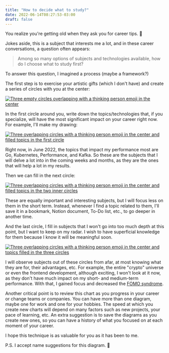 ```yaml
---
title: "How to decide what to study?"
date: 2022-06-14T08:27:53-03:00
draft: false
---
```

You realize you're getting old when they ask you for career tips. 🙂

Jokes aside, this is a subject that interests me a lot, and in these career conversations, a question often appears: 

> Among so many options of subjects and technologies available, how do I choose what to study first?

To answer this question, I imagined a process (maybe a framework?)

The first step is to exercise your artistic gifts (which I don't have) and create a series of circles with you at the center:

[![Three empty circles overlapping with a thinking person emoji in the center](/images/posts/c1.png)](/images/posts/c1.png)

In the first circle around you, write down the topics/technologies that, if you specialize, will have the most significant impact on your career right now. For example, I'll make my drawing:

[![Three overlapping circles with a thinking person emoji in the center and filled topics in the first circle](/images/posts/c2.png)](/images/posts/c2.png)

Right now, in June 2022, the topics that impact my performance most are Go, Kubernetes, Performance, and Kafka. So these are the subjects that I will delve a lot into in the coming weeks and months, as they are the ones that will help a lot in my results.

Then we can fill in the next circle:

[![Three overlapping circles with a thinking person emoji in the center and filled topics in the two inner circles](/images/posts/c3.png)](/images/posts/c3.png)

These are equally important and interesting subjects, but I will focus less on them in the short term. Instead, whenever I find a topic related to them, I'll save it in a bookmark, Notion document, To-Do list, etc., to go deeper in another time. 

And the last circle, I fill in subjects that I won't go into too much depth at this point, but I want to keep on my radar. I wish to have superficial knowledge for them because I know it will be meaningful soon.

[![Three overlapping circles with a thinking person emoji in the center and topics filled in the three circles](/images/posts/c4.png)](/images/posts/c4.png)

I will observe subjects out of these circles from afar, at most knowing what they are for, their advantages, etc. For example, the entire "crypto" universe or even the frontend development, although exciting, I won't look at it now, as they don't have much impact on my short- and medium-term performance. With that, I gained focus and decreased the [FOMO syndrome](https://en.wikipedia.org/wiki/Fear_of_missing_out).

Another critical point is to review this chart as you progress in your career or change teams or companies. You can have more than one diagram, maybe one for work and one for your hobbies. The speed at which you create new charts will depend on many factors such as new projects, your pace of learning, etc. An extra suggestion is to save the diagrams as you create new ones, so you can have a history of what you focused on at each moment of your career.

I hope this technique is as valuable for you as it has been to me.

P.S. I accept name suggestions for this diagram. 🙂